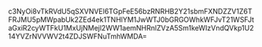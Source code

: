 c3NyOi8vTkRVdU5qSXVNVEl6TGpFeE56bzRNRHB2Y21sbmFXNDZZV1Z6TFRJMU5pMWpabUk2ZEd4ek1TNHlYM1JwWTJ0bGRGOWhkWFJvT21WSFJtaGxiR2cyWTFkU1MxUjNMejl2WW1aemNHRnlZVzA5Sm1keWIzVndQVkp1U214YVZrNVVWV2t4ZDJSWFNuTmhWMDA=
